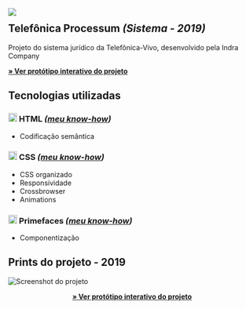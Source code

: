

<img src="http://velameweb.com.br/git/config/images/monitor-sistema-with-margin.png" align="left" />


<h2>Telefônica Processum <em>(Sistema - 2019)</em></h2>

<p>Projeto do sistema jurídico da Telefônica-Vivo, desenvolvido pela Indra Company</p>

<p>
  <a href="http://velameweb.com.br/projetos-sistemas/telefonica-processum-2019/" target="_blank">
    <strong>» Ver protótipo interativo do projeto</strong>
  </a>
</p>

<h2>Tecnologias utilizadas</h2>

<h3><img src="http://velameweb.com.br/git/config/images/html-icon.png" alt="HTML ícone" height="18px" /> HTML <em>(<a href="https://github.com/tarcisovelame/curriculo/tree/master/html" target="_blank">meu know-how</a>)</em></h3>
<ul>
    <li>Codificação semântica</li>
</ul>

<h3><img src="http://velameweb.com.br/git/config/images/css-icon.png" alt="CSS ícone" height="18px" /> CSS <em>(<a href="https://github.com/tarcisovelame/curriculo/tree/master/css" target="_blank">meu know-how</a>)</em></h3>
<ul>
    <li>CSS organizado</li>
    <li>Responsividade</li>
    <li>Crossbrowser</li>
    <li>Animations</li>
</ul>

<h3><img src="http://velameweb.com.br/git/config/images/primefaces-icon.png" alt="Primefaces ícone" height="18px" /> Primefaces <em>(<a href="https://github.com/tarcisovelame/curriculo/tree/master/primefaces" target="_blank">meu know-how</a>)</em></h3>
<ul>
    <li>Componentização</li>
</ul>

<h2>Prints do projeto - 2019</h2>

<img src="http://velameweb.com.br/projetos-sistemas/telefonica-processum-2019/screenshot.jpg" alt="Screenshot do projeto">

<p align="center">
  <a href="http://velameweb.com.br/projetos-sistemas/telefonica-processum-2019/" target="_blank">
    <strong>» Ver protótipo interativo do projeto</strong>
  </a>
</p>